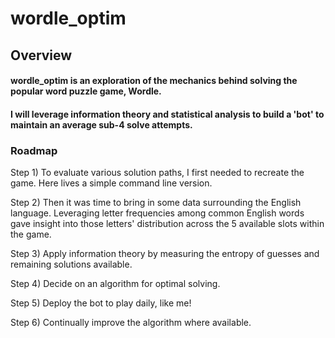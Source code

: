 # wordle_optim

## Overview
#### wordle_optim is an exploration of the mechanics behind solving the popular word puzzle game, Wordle.
#### I will leverage information theory and statistical analysis to build a 'bot' to maintain an average sub-4 solve attempts.

### Roadmap

Step 1) To evaluate various solution paths, I first needed to recreate the game. Here lives a simple command line version.

Step 2) Then it was time to bring in some data surrounding the English language. Leveraging letter frequencies among common English words gave insight into those letters' distribution across the 5 available slots within the game.

Step 3) Apply information theory by measuring the entropy of guesses and remaining solutions available.

Step 4) Decide on an algorithm for optimal solving.

Step 5) Deploy the bot to play daily, like me!

Step 6) Continually improve the algorithm where available.

